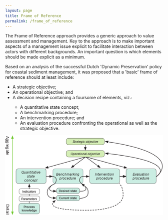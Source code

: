 ```yaml
---
layout: page
title: Frame of Reference
permalink: /frame_of_reference
---
```


The Frame of Reference approach provides a generic approach to value assessment and management. Key to the approach is to make important aspects of a management issue explicit to facilitate interaction between actors with different backgrounds. An important question is which elements should be made explicit as a minimum.

Based on an analysis of the successful Dutch 'Dynamic Preservation' policy for coastal sediment management, it was proposed that a 'basic' frame of reference should at least include:
<ul>
  <li>A strategic objective;</li>
  <li>An operational objective; and</li>
  <li>A decision recipe containing a foursome of elements, viz.:</li>
  <ul>
    <li>A quantitative state concept;</li>
    <li>A benchmarking procedure;</li>
    <li>An intervention procedure; and</li>
    <li>An evaluation procedure confronting the operational as well as the
        strategic objective.</li>
  </ul>
</ul>

<img src="/assets/images/frame_of_reference.png" alt="Basis Frame of Reference template">
